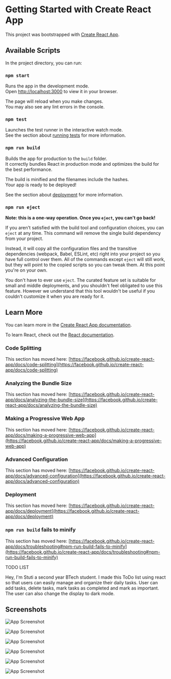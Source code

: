 # Getting Started with Create React App

This project was bootstrapped with [Create React App](https://github.com/facebook/create-react-app).

## Available Scripts

In the project directory, you can run:

### `npm start`

Runs the app in the development mode.\
Open [http://localhost:3000](http://localhost:3000) to view it in your browser.

The page will reload when you make changes.\
You may also see any lint errors in the console.

### `npm test`

Launches the test runner in the interactive watch mode.\
See the section about [running tests](https://facebook.github.io/create-react-app/docs/running-tests) for more information.

### `npm run build`

Builds the app for production to the `build` folder.\
It correctly bundles React in production mode and optimizes the build for the best performance.

The build is minified and the filenames include the hashes.\
Your app is ready to be deployed!

See the section about [deployment](https://facebook.github.io/create-react-app/docs/deployment) for more information.

### `npm run eject`

**Note: this is a one-way operation. Once you `eject`, you can't go back!**

If you aren't satisfied with the build tool and configuration choices, you can `eject` at any time. This command will remove the single build dependency from your project.

Instead, it will copy all the configuration files and the transitive dependencies (webpack, Babel, ESLint, etc) right into your project so you have full control over them. All of the commands except `eject` will still work, but they will point to the copied scripts so you can tweak them. At this point you're on your own.

You don't have to ever use `eject`. The curated feature set is suitable for small and middle deployments, and you shouldn't feel obligated to use this feature. However we understand that this tool wouldn't be useful if you couldn't customize it when you are ready for it.

## Learn More

You can learn more in the [Create React App documentation](https://facebook.github.io/create-react-app/docs/getting-started).

To learn React, check out the [React documentation](https://reactjs.org/).

### Code Splitting

This section has moved here: [https://facebook.github.io/create-react-app/docs/code-splitting](https://facebook.github.io/create-react-app/docs/code-splitting)

### Analyzing the Bundle Size

This section has moved here: [https://facebook.github.io/create-react-app/docs/analyzing-the-bundle-size](https://facebook.github.io/create-react-app/docs/analyzing-the-bundle-size)

### Making a Progressive Web App

This section has moved here: [https://facebook.github.io/create-react-app/docs/making-a-progressive-web-app](https://facebook.github.io/create-react-app/docs/making-a-progressive-web-app)

### Advanced Configuration

This section has moved here: [https://facebook.github.io/create-react-app/docs/advanced-configuration](https://facebook.github.io/create-react-app/docs/advanced-configuration)

### Deployment

This section has moved here: [https://facebook.github.io/create-react-app/docs/deployment](https://facebook.github.io/create-react-app/docs/deployment)

### `npm run build` fails to minify

This section has moved here: [https://facebook.github.io/create-react-app/docs/troubleshooting#npm-run-build-fails-to-minify](https://facebook.github.io/create-react-app/docs/troubleshooting#npm-run-build-fails-to-minify)


TODO LIST

Hey, I'm Stuti a second year BTech student.
I made this ToDo list using react so that users can easily manage and organize their daily tasks. User can add tasks, delete tasks, mark tasks as completed and mark as important.
The user can also change the display to dark mode.
## Screenshots

![App Screenshot](https://lh3.googleusercontent.com/eAZ_27UrJ3kJDhmM72V8SYvztHlfXVME7nN2OpxtR5qg9xCetfzvvh-HsW3ypKozHfAYlvGi-UDgq0rgOF-yzFNEo88lVLfzW9A09f0ElNJz1BhuOwaS-K8OpATq8tfIKs8w0JEaTCCjIZjFSC-v4Te6DWuLf8NqQorF2fIBqsnbpjwKpmJTjZpopn56p07GmmfCxbIQ89uOL7BspdQJYWHoJIiezxNJ4PYhnUgzRd6-GnOgW34I65-ki1VNvHNmVxO8AO8HuV_512sFaVOZSYoVgOlPtaGne0rgTZCPYlJamZeJ79kDo7m_nud7G6gNoRiMXBHcYHJQAzK2RiUEs5bAetzHZHamTMDdDsyZkvinQKHzMjTE445Y9PPh2c-xANtfC6TcDjdGdoqes-Nts8i1MJyHas3vym077LT0LwMZSYZyDb927zCxHtt5BKSUjpfRUb7fhgtC_u-cjQ_qWtf5OwFENYyerr18yYeRJujT1XbbPcR2TgZ8pdSlVVN0oqAqCtsmbb1lbP2rMZ9DpGIOR45c7fsW8rRXqq9bXMs8-tJ94xZo1GfEV6nOOvmMDrvijwqiLdNw7PjGVOD0nTFqzW98nfJ1tX-LffPaq_VhMLSfWmppsAU-gCkeBwFklrVLWqpqcmpMVMEHIpm9kUMslLkqIlXzSaCsE2Vxyz-SQKjF6DFmwCOo70jLy_DketjGukyi2tUjqYSP-3JFk1mHvjQs-4Bu72vgFChTTS3LEkl3IiZCPPW1Xk6aZlkaIxotAKO8_KTXZ6um5VrumY_2b9UUwighOSIlblhg8W98CZY6DDDNeKBCCYQ1zpq5rpa-QAotS1iH1iSVMP-8-sI79CvKq5qHOMOXYhTVyPHbO-ieHDAK1AHiasH7n-RVlLjkyZok7bdqwALaGTtP4jqWSIE4v56MRYhF1m63-M1uz-X90l1f1kB_YhAkJmzkOOftGY5OY0tPDZJshMhqoWHcW9PVYV-PAZ_Rlhq41zJX3NmSxUzY=w1154-h649-s-no?authuser=0)

![App Screenshot](https://lh3.googleusercontent.com/cIunaVqI38BeCVidwDSptXVODZ3sClfDcaT8RC7qew4ZDcot6T1AYyRlZ3HwdpQh9watLXcSgN8X73bv1c0SiGCvwtERocArXJTDcVM0s3r3bryEfCCUZD8R3J7zBrOTy4ZyyXBSKn5dHe6iTI2zVhlyAEYYJFTo5Dp61x1eA9IlitxkTgKF93w3gbPjj6DeuNHbV8c7fYwnpJOKAO5CCimQp1qxfUg1FH19pOFMNNe6E7AIRJm3MVtvTYcW7TB3nj2sNqmoVZvpizCXV_bETt2_1RNGGTi8u0-_Ka1AjfWF9fW_FUxogfeDNvqZNSEinV166Zh8MpQVmNyceK5pgGW5HPgKtvY9RTbFGOMqKpiXlffy3jPhCbGmPi2sdB8KjV90Fsx0GPs0_z_UjOO0vnsxCBObtdptCaIgchFgNxSKencOtNI9JN1VQeUPZ91k5-OW-QF0yOwA06auaHNBxD7dPYe78ZLrPorItfxMdjAvhiCEOX6I7aHPHRyBaEwdX_OkxY04Z6Wm0Ju6ZDMzacmT3TQAVdvmqswaKD9q4Jgo4snKUgNBQTkSZDkds656fFSTlWjEp_IH0A_gpDh5XV_Au96lnxHDAi1EXT5S-oiD9XIJvRMIbdeWAMMgTG7fAqoqQsORpDEEkgdScWb2CWfwP5rYgDVCon7a6Kkj5VH1UYBZICBvOJPFS_9UKLvwwyUVvsLothThYZq660r09bDsUaRu1u_p2oDVJNHKY2EnhdC5qwo1eYwblYK5S1EvslY9HFXpS59deO_hczzjIy5G4aiG_bOZM0z0RGD1kXWx8q6MFyRXQAI3zSxiB7tkcgm09Mad7kqPZxEULGkti7YjriiSXcDGhm5ol0Ol45BnQL6ZUfpnOOtME26mH-9zGd8K1XJCcJ7znhvL2nhzfJQhZSQvErLrGWLSnVGYcHBGX0eRg6tByp48Yq_fi3VoeBozInMq9p0AAbNzb149kSCEoFr3yglZUr3i3GNXcx6J66vEfK3H=w1154-h649-s-no?authuser=0)

![App Screenshot](https://lh3.googleusercontent.com/97KFWID6FyHfGketOIB4DQosYWUzre7brOwomTQog3qZJ4Ac_2cxOS0e6jduPD6xtZ54OQXr1TkC4YktodqpI55FYzxXYpATUsfL-COy6Iqoeevrv6fesS9C3pImndLl-32OOdHFMD2Sf6RPXO-tHbpmjBXWeWVUcwnA0FzL56XlfEfYS3zAnGZKrseNjnZF8Q47WqAClEmegRFpR4hmErXSOU4o-M9y10Y1ynw7HPyBqpSmaB71GoTAVZifyrcKCl-hkdXyH_K61OUl1TlkW_Q7pGqwJA8etzQfEw2s9ob0U6LsCTOcP2sVnQR4VD2ggBi_KgziT6mdTb4sCsNZRLIxEzCRyAIAHpJyMJCPN5w_iqg8-VDTR5O1nWzWv_kcbxEczR-4U-QYrwN4qPW49EDGLz3r-6plLphjUezyGh59DlNrCQBCET-tde5F7jdQdOUpTygrafBiHBoXDoZqOax4RCWbv1QryNF9JukgX7zpjQCQBYZyhHbq6EYniPHd3zHgtjbbDhmfcw-6ioRqW18CuN_65al6ti93j1tm_mtvH6EwhZOcx6CjkKObdjs-ExoAJ8Jzt3LV5PDBnUAx9F54sMQOamwGbwM-AhAfVs-Y7tJQCadj4uf28CA-bawLqDwhF_LryRWopJ70LiEYaNfDn28FOnMu7-p6P_2CupzoqAT6p5HUd3fWCUwX0TfrPuqhSim3JQZ8ep6TUwQMAQgbicMsZt0SDC1GxWi2Xx-xQHz6Ytnc464-qAGhoQmU4Ow1gc28d4jr1ZeyzKhoe-nA6PEFvOcZfiyUzs4kHfIkOYfKVM0dKk7obzQagl3RBwQz2OtgSVYZUxZ4hn1EV8RWmArVgCk907gKKTj-Oq9_S3OcU3wHEGePHDq4_7TMLeZe1PcJTa3a4fByDBhRI9JutyHvKSasU9x18tUgn-JSmtX-QNkkn88Y1bvsX9GIwkLGsZX6CTj4ItszoxPvVZ7-Xckoj8zFT2pplu6wq2CXrKvm4EM5=w1154-h649-s-no?authuser=0)

![App Screenshot](https://lh3.googleusercontent.com/HRq0ZyRIi3NpLef_jMOrTS_WAdwtk-qg3G83FA8ZcQTbrd5xkgd9DuOCgFkk_XMDqS664_ee6LVFyBuXmWk8vT1jyHwvUl1V_ywwaS03KBwWPOM_leot4cjV_uIbTgp6Bq-p804OFgM85VZ3kdUYP7atAMOlq0c1uORaYGu05aVrz2wd6T_6PlF0hDpqVPrHZBnL77mCyOxGKzdGM80J_nGIyUFpT46HHtQuPURSMf8E-9REfHIjQRucZTZjiYjdvRFkcKsDTPG3OFk_7YVoQ1TXBEvgJyVYIQO90A5pzzcg-Ul0DPYrcIeqxPjfJmQeUa8NwZxL7j_uuws86ASH6jcJD4EGojXt25ckO-0K26CvDOg_M_df1i5-dSyJRLiR9is8TrA6R5KnpeVCWQgzJCiyFHbiGl74YHQUuD2JkW5yU6n4XFTh_RzI7CYjHXtX6LG34Q1WC5_xw9OSLKSGcp3j_gAa3tyHLJD0uQrkrxDm5wPPPWbhqJAA3X7XOzl-NFIs0q41ok5poYDLB_hE60JW7g-hsyHaEIMj8pHuA9SDplCmzJZqgjST5K5zk21Ds-Le1rEaHb6YqVoj_PAL6JDWBwZlGAN-1Y1cyWGATQMzlCWjMXJBlKqNmsFurV696cKP5vzVyWrajx5HMKYWkqo0oJtEPbGAsHcVSgdNfuXHD8sVqSqKbkPZWVPTwybIEZAq5zePgUcLwhC3PGfwR9ScrI2yU_Cy3ozkvOH1Z2_XHWqcPXhA1vhImhpfFgcTyLUYakTXk4ibB2YupH8uUDEpUWbVswE8iBmU8ybIxtp84C-EylJfktb2X-79kLxoQIvUsqRYweypJZdJQRAij9r3t4sAfFER0HaCpnN5HXjsr-3sOKnjnJ81Ug6yUFt0baWBE1KRMNlHZ_Ou6IrUNUrRBlFvZeP7iejDY5xImFHLXQVwyoMtAyMWUbp2OqhSQsD1JmAsn_y-fW1H87hWoqGitvUTxksBvNLA8HaemCw9tF_HO6Sy=w1154-h649-s-no?authuser=0)

![App Screenshot](https://lh3.googleusercontent.com/ti57ptzgnLuFpcvc_OtaXTgvI-I9KUfRc9eahFg8_CCSgbup5QSgpqcHf6AnpElPDerC5yGmU2klX-8AJ04Li0W_AGA5KASqd_7WvyfTP16t3TS-KEa7sqbLUss4yXxlUDfARftXMcFnbfmaVhJb7jMtxGiBMthUa5w4YK5iITfGtJbZ_OWpuZXGitTky3G9odJsojfJrMbxTsQR-5V6qKEipCqH_eZsvwF-S-KLgTs8etXhfqmGWekyKbyQ1ZOUWVBW5G6OEh1oS01kvBEWFwmppfmWYvHyTIRefLU5q53sDpS-81gksZAL73NyGyWt1M2rTeaVZvGWQMzYpUknMiG8A6oRzHNQp7r6z26R18uY5FzziFYwleeRUoM932tuZtriAYq4XVD0-j4waNVCwBeacvGBIdBvX0AVR1hSeMacpxqNc6x1uhcT7DVR9tNUvdWV9SqiUlTWR5rrC1dWl2FgDAJWutZo0Y7s78agfu4KAiv5yLsd0CosniZJOBKy-TDKMoY6hhzqawDEIQZHTqUgm-1mheSakTqmkeIlHSZrNC6K-mG5wo6mHDwwXJQIO6_-QHzapmdxsZ-LVA0nlYFGfX6xdFqgNh6oSwCRUo0W-KtyhJ2CRoSpdhRs4zbR0zchqQgdw7Pg9SOAHIKqzZCcCwNd9PYCA-K4uUv0nGYCD5UHTRGl1NL5r07wJGUvdgK86ru06pO3bEnvPq2BykUaHyTH30nGR37KbDrRBtCPDwt_AC0qSsHjNgSz3viUXCgSozdggt3Y1Hwb_ks1M8ZpTW9gwztAOuZTefnx1P4__sykX_j8rUkICNcL6xe2lWtr_svEYtqXz169Gq56BS4T8RFuzXItf0HBgx0tILDDEmPi4ed-TNsAysgDMoTGlMO0JoLxizAYWi7P1UdNopzy12IfOm5FT5AzE25vEy4N--blDXjnlcJx9ybCLWIKySw3-JE18BxWaMJLTh8DkIe0XBD-j0OXik75UvZorG_BqPmhkXZ-=w1154-h649-s-no?authuser=0)

![App Screenshot](https://lh3.googleusercontent.com/ad9kroho-jtApW1ngBbpufAvV1G2WXxCTPrlXduf4UTmjZ_UU_FphC6WyqbNldNDR0yRQPFt13RorVE3hFjIlwXL2zngPmbpWwc9xQifYkZHvMdvF44IUGh0x9oHVZsbkiSk2znVgsC9haf9GVCD8um43wslXvCYrI2mtnvzHaQcHqIUXIkC2WT-y_HopIN_XXwPvPhntpgVT-vs_4y69Vntaw9yMFQQXIGeM4RShMRWkd8ZwBjsm0jobDTpP7SVIuGF2DISdoNLxbujrkMNVpI7gpG4HG3AAzoCG2mrLlesIDhxcm-gt39IjYP_01XpF4MVoxUPNwaasrG1VpXxDdoFQWz9dqtEpeQZp2NXsiFJV4UUZ8t5_04vdS5aVMQnIYoJ_cNib_f_Px6J8kytahZggLO1q_MfwpMrntC93SGt3DPC76CYkqjPjXbjJVxwbA0s4ChDeE3Gzzf4eoBnm8oqXvWbNcykaAa5EAnBy0jSqwrmiy3opqDlsa_ywEc0FtuLKwLa_h7vO5gELxf5s0iZLUfUU7guBnMClar7H78U8UOs631CT8rMpqrhA_KF3Di3OUN7gucl9kp_5iC0fC1tvXmDK9njElsvnKh13KLnSKn0WMGFWXuRL6S3Bl8nVhPOe9gB39qHVTceUYOWQ7Wpu2sHtJAY8yPUmwqlv-qaU0blsMczIv9IL4jN8oSpWuj-D-n5YeQQmAPpf4GH62zmod-0KTeUl7UX6x54x2WyYoz9-g8ANqrw9IjgLN0EZEyhxvEhO7h_sp8TLnfkpg4kjrrgQbEClyVcOLXnYBMq6c_T7P9WIomepF2MKHcw9HVwn-hC4OtRHrtt3RRRpp8ueAgBuKDoWlJWyeTtklh6D8c6rAZlz24ukhclfjxHfjnEaBE78tZnqu_XmiSdlzCOwaVzUfb_m-UgM0TIkI-O_t7fKz8xNua_KMAF5-p4c3xO3VIjSoY5TQIqrLQirHqkqOHVtYTx8a1wPFy7ihhNYO0WPTrI=w1154-h649-s-no?authuser=0)



